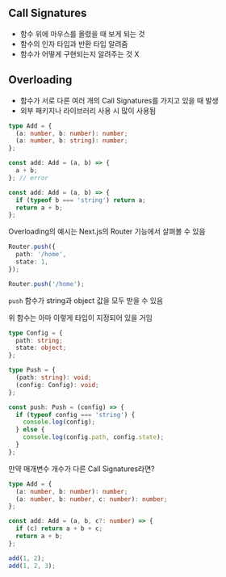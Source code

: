 ## Call Signatures

- 함수 위에 마우스를 올렸을 때 보게 되는 것
- 함수의 인자 타입과 반환 타입 알려줌
- 함수가 어떻게 구현되는지 알려주는 것 X

## Overloading

- 함수가 서로 다른 여러 개의 Call Signatures를 가지고 있을 때 발생
- 외부 패키지나 라이브러리 사용 시 많이 사용됨

```ts
type Add = {
  (a: number, b: number): number;
  (a: number, b: string): number;
};

const add: Add = (a, b) => {
  a + b;
}; // error

const add: Add = (a, b) => {
  if (typeof b === 'string') return a;
  return a + b;
};
```

Overloading의 예시는 Next.js의 Router 기능에서 살펴볼 수 있음

```ts
Router.push({
  path: '/home',
  state: 1,
});

Router.push('/home');
```

`push` 함수가 string과 object 값을 모두 받을 수 있음

위 함수는 아마 이렇게 타입이 지정되어 있을 거임

```ts
type Config = {
  path: string;
  state: object;
};

type Push = {
  (path: string): void;
  (config: Config): void;
};

const push: Push = (config) => {
  if (typeof config === 'string') {
    console.log(config);
  } else {
    console.log(config.path, config.state);
  }
};
```

만약 매개변수 개수가 다른 Call Signatures라면?

```ts
type Add = {
  (a: number, b: number): number;
  (a: number, b: number, c: number): number;
};

const add: Add = (a, b, c?: number) => {
  if (c) return a + b + c;
  return a + b;
};

add(1, 2);
add(1, 2, 3);
```
